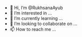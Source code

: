 - 👋 Hi, I’m @RukhsanaAyub
- 👀 I’m interested in ...
- 🌱 I’m currently learning ...
- 💞️ I’m looking to collaborate on ...
- 📫 How to reach me ...

<!---
Rukhsana Ayub is a ✨ special ✨ repository because its `README.md` (this file) appears on your GitHub profile.
You can click the Preview link to take a look at your changes.
--->
